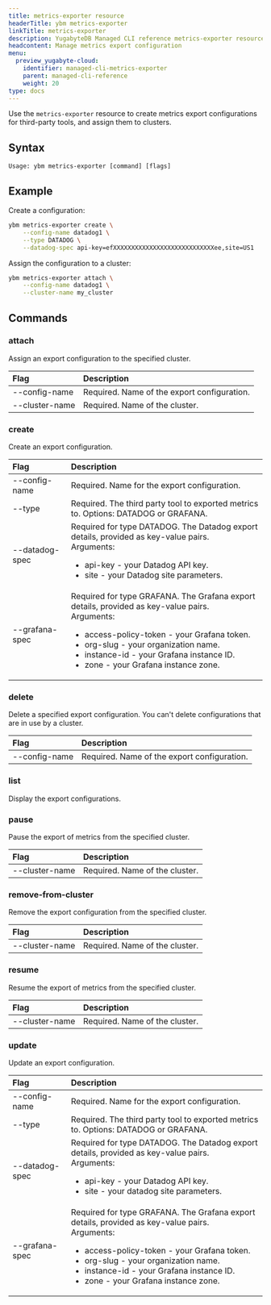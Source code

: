 ```yaml
---
title: metrics-exporter resource
headerTitle: ybm metrics-exporter
linkTitle: metrics-exporter
description: YugabyteDB Managed CLI reference metrics-exporter resource.
headcontent: Manage metrics export configuration
menu:
  preview_yugabyte-cloud:
    identifier: managed-cli-metrics-exporter
    parent: managed-cli-reference
    weight: 20
type: docs
---
```


Use the `metrics-exporter` resource to create metrics export configurations for third-party tools, and assign them to clusters.

## Syntax

```text
Usage: ybm metrics-exporter [command] [flags]
```

## Example

Create a configuration:

```sh
ybm metrics-exporter create \
    --config-name datadog1 \
    --type DATADOG \
    --datadog-spec api-key=efXXXXXXXXXXXXXXXXXXXXXXXXXXXXee,site=US1
```

Assign the configuration to a cluster:

```sh
ybm metrics-exporter attach \
    --config-name datadog1 \
    --cluster-name my_cluster
```

## Commands

### attach

Assign an export configuration to the specified cluster.

| Flag | Description |
| :--- | :--- |
| --config-name | Required. Name of the export configuration. |
| --cluster-name | Required. Name of the cluster. |

### create

Create an export configuration.

| Flag | Description |
| :--- | :--- |
| --config-name | Required. Name for the export configuration. |
| --type | Required. The third party tool to exported metrics to. Options: DATADOG or GRAFANA. |
| --datadog-spec | Required for type DATADOG. The Datadog export details, provided as key-value pairs.<br>Arguments:<ul><li>api-key - your Datadog API key.</li><li>site - your Datadog site parameters.</li></ul> |
| --grafana-spec | Required for type GRAFANA. The Grafana export details, provided as key-value pairs.<br>Arguments:<ul><li>access-policy-token - your Grafana token.</li><li>org-slug - your organization name.</li><li>instance-id - your Grafana instance ID.</li><li>zone - your Grafana instance zone.</li></ul> |

### delete

Delete a specified export configuration. You can't delete configurations that are in use by a cluster.

| Flag | Description |
| :--- | :--- |
| --config-name | Required. Name of the export configuration. |

### list

Display the export configurations.

### pause

Pause the export of metrics from the specified cluster.

| Flag | Description |
| :--- | :--- |
| --cluster-name | Required. Name of the cluster. |

### remove-from-cluster

Remove the export configuration from the specified cluster.

| Flag | Description |
| :--- | :--- |
| --cluster-name | Required. Name of the cluster. |

### resume

Resume the export of metrics from the specified cluster.

| Flag | Description |
| :--- | :--- |
| --cluster-name | Required. Name of the cluster. |

### update

Update an export configuration.

| Flag | Description |
| :--- | :--- |
| --config-name | Required. Name for the export configuration. |
| --type | Required. The third party tool to exported metrics to. Options: DATADOG or GRAFANA. |
| --datadog-spec | Required for type DATADOG. The Datadog export details, provided as key-value pairs.<br>Arguments:<ul><li>api-key - your Datadog API key.</li><li>site - your datadog site parameters.</li></ul> |
| --grafana-spec | Required for type GRAFANA. The Grafana export details, provided as key-value pairs.<br>Arguments:<ul><li>access-policy-token - your Grafana token.</li><li>org-slug - your organization name.</li><li>instance-id - your Grafana instance ID.</li><li>zone - your Grafana instance zone.</li></ul> |
